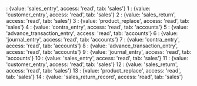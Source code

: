 : 
{value: 'sales_entry', access: 'read', tab: 'sales'}
1
: 
{value: 'customer_entry', access: 'read', tab: 'sales'}
2
: 
{value: 'sales_return', access: 'read', tab: 'sales'}
3
: 
{value: 'product_replace', access: 'read', tab: 'sales'}
4
: 
{value: 'contra_entry', access: 'read', tab: 'accounts'}
5
: 
{value: 'advance_transaction_entry', access: 'read', tab: 'accounts'}
6
: 
{value: 'journal_entry', access: 'read', tab: 'accounts'}
7
: 
{value: 'contra_entry', access: 'read', tab: 'accounts'}
8
: 
{value: 'advance_transaction_entry', access: 'read', tab: 'accounts'}
9
: 
{value: 'journal_entry', access: 'read', tab: 'accounts'}
10
: 
{value: 'sales_entry', access: 'read', tab: 'sales'}
11
: 
{value: 'customer_entry', access: 'read', tab: 'sales'}
12
: 
{value: 'sales_return', access: 'read', tab: 'sales'}
13
: 
{value: 'product_replace', access: 'read', tab: 'sales'}
14
: 
{value: 'sales_return_record', access: 'read', tab: 'sales'}
